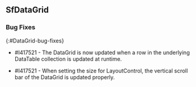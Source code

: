 ## SfDataGrid

### Bug Fixes
{:#DataGrid-bug-fixes}

* \#I417521 - The DataGrid is now updated when a row in the underlying DataTable collection is updated at runtime.

* \#I417521 - When setting the size for LayoutControl, the vertical scroll bar of the DataGrid is updated properly.
